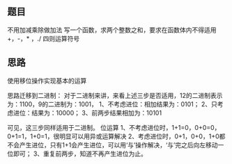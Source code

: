 ## 题目 
不用加减乘除做加法
写一个函数，求两个整数之和，要求在函数体内不得适用+，-，* ，./ 四则运算符号

## 思路
使用移位操作实现基本的运算

思路迁移到二进制：
对于二进制来讲，来看上述三步是否适用，12的二进制表示为：1100，9的二进制为：1001，
1、不考虑进位：相加结果为：0101；
2、只考虑进位：结果为：10000；
3、前两步结果相加为：10101

可见，这三步同样适用于二进制。
位运算
1、不考虑进位时，1+1=0，0+0=0，0+1=1，1+0=1，很明显可以用异或运算解决
2、考虑进位时，0+1，0+0，1+0都不会产生进位，只有1+1会产生进位，可以用‘与’操作解决，‘与’完之后向左移动一位即可；
3、重复前两步，知道不再产生进位为止。
